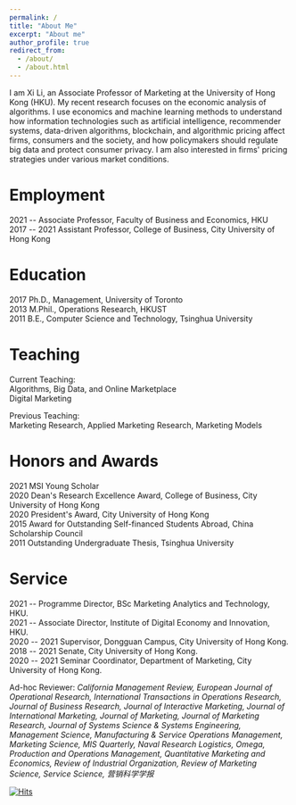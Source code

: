 ```yaml
---
permalink: /
title: "About Me"
excerpt: "About me"
author_profile: true
redirect_from: 
  - /about/
  - /about.html
---
```


I am Xi Li, an Associate Professor of Marketing at the University of Hong Kong (HKU). My recent research focuses on the economic analysis of algorithms. I use economics and machine learning methods to understand how information technologies such as artificial intelligence, recommender systems, data-driven algorithms, blockchain, and algorithmic pricing affect firms, consumers and the society, and how policymakers should regulate big data and protect consumer privacy. I am also interested in firms' pricing strategies under various market conditions.

Employment
======
2021 --       Associate Professor, Faculty of Business and Economics, HKU    
2017 -- 2021  Assistant Professor, College of Business, City University of Hong Kong    

Education
======
2017    Ph.D., Management, University of Toronto  
2013    M.Phil., Operations Research, HKUST  
2011    B.E., Computer Science and Technology, Tsinghua University

Teaching
======
Current Teaching:     
Algorithms, Big Data, and Online Marketplace    
Digital Marketing    

Previous Teaching:    
Marketing Research, Applied Marketing Research, Marketing Models

**Honors and Awards**
======
2021    MSI Young Scholar  
2020    Dean's Research Excellence Award, College of Business, City University of Hong Kong  
2020    President's Award, City University of Hong Kong  
2015    Award for Outstanding Self-financed Students Abroad, China Scholarship Council  
2011    Outstanding Undergraduate Thesis, Tsinghua University  

Service
======
2021 --       Programme Director, BSc Marketing Analytics and Technology, HKU.      
2021 --       Associate Director, Institute of Digital Economy and Innovation, HKU.      
2020 -- 2021  Supervisor, Dongguan Campus, City University of Hong Kong.  
2018 -- 2021  Senate, City University of Hong Kong.  
2020 -- 2021  Seminar Coordinator, Department of Marketing, City University of Hong Kong.  

Ad-hoc Reviewer: *California Management Review, European Journal of Operational Research, International Transactions in Operations Research, Journal of Business Research, Journal of Interactive Marketing, Journal of International Marketing, Journal of Marketing, Journal of Marketing Research, Journal of Systems Science & Systems Engineering, Management Science, Manufacturing & Service Operations Management, Marketing Science, MIS Quarterly, Naval Research Logistics, Omega, Production and Operations Management, Quantitative Marketing and Economics, Review of Industrial Organization, Review of Marketing Science, Service Science, 营销科学学报*

[![Hits](https://hits.seeyoufarm.com/api/count/incr/badge.svg?url=https%3A%2F%2Fxitheory.github.io&count_bg=%2379C83D&title_bg=%23555555&icon=&icon_color=%23E7E7E7&title=Hits&edge_flat=false)](https://hits.seeyoufarm.com)


<script type="text/javascript">document.write(unescape("%3Cspan id='cnzz_stat_icon_1280009502'%3E%3C/span%3E%3Cscript src='https://s4.cnzz.com/z_stat.php%3Fid%3D1280009502%26show%3Dpic' type='text/javascript'%3E%3C/script%3E"));</script>    








